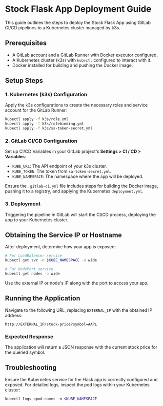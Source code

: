 # Stock Flask App Deployment Guide

This guide outlines the steps to deploy the Stock Flask App using GitLab CI/CD pipelines to a Kubernetes cluster managed by k3s.

## Prerequisites

- A GitLab account and a GitLab Runner with Docker executor configured.
- A Kubernetes cluster (k3s) with `kubectl` configured to interact with it.
- Docker installed for building and pushing the Docker image.

## Setup Steps

### 1. Kubernetes (k3s) Configuration

Apply the k3s configurations to create the necessary roles and service account for the GitLab Runner:

```bash
kubectl apply -f k3s/role.yml
kubectl apply -f k3s/rolebinding.yml
kubectl apply -f k3s/sa-token-secret.yml
```

### 2. GitLab CI/CD Configuration

Set up CI/CD Variables in your GitLab project's **Settings > CI / CD > Variables**:

- `KUBE_URL`: The API endpoint of your k3s cluster.
- `KUBE_TOKEN`: The token from `sa-token-secret.yml`.
- `KUBE_NAMESPACE`: The namespace where the app will be deployed.

Ensure the `.gitlab-ci.yml` file includes steps for building the Docker image, pushing it to a registry, and applying the Kubernetes `deployment.yml`.

### 3. Deployment

Triggering the pipeline in GitLab will start the CI/CD process, deploying the app to your Kubernetes cluster.

## Obtaining the Service IP or Hostname

After deployment, determine how your app is exposed:

```bash
# For LoadBalancer service
kubectl get svc -n $KUBE_NAMESPACE -o wide

# For NodePort service
kubectl get nodes -o wide
```

Use the external IP or node's IP along with the port to access your app.

## Running the Application

Navigate to the following URL, replacing `EXTERNAL_IP` with the obtained IP address:

```
http://EXTERNAL_IP/stock-price?symbol=AAPL
```

### Expected Response

The application will return a JSON response with the current stock price for the queried symbol.

## Troubleshooting

Ensure the Kubernetes service for the Flask app is correctly configured and exposed. For detailed logs, inspect the pod logs within your Kubernetes cluster:

```bash
kubectl logs <pod-name> -n $KUBE_NAMESPACE
```

